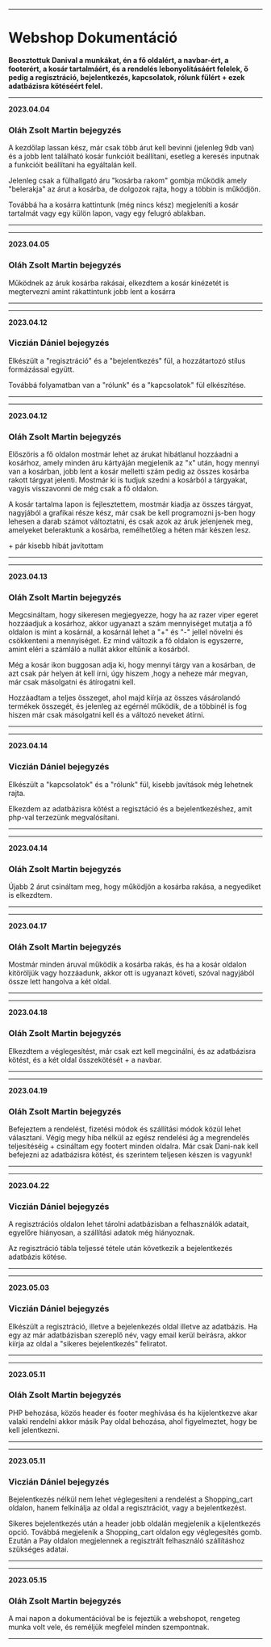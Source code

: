 ***
# Webshop Dokumentáció

**Beosztottuk Danival a munkákat, én a fő oldalért, a navbar-ért, a footerért, a kosár tartalmáért, és a rendelés lebonyolításáért felelek, ő pedig a regisztráció, bejelentkezés, kapcsolatok, rólunk fülért + ezek adatbázisra kötéséért felel.**

***
**2023.04.04**
### Oláh Zsolt Martin bejegyzés 
A kezdőlap lassan kész, már csak több árut kell bevinni (jelenleg 9db van) és a jobb lent található kosár funkcióit beállítani, esetleg a keresés inputnak a funkcióit beállítani ha egyáltalán kell.

Jelenleg csak a fülhallgató áru "kosárba rakom" gombja működik amely "belerakja" az árut a kosárba, de dolgozok rajta, hogy a többin is működjön.

Továbbá ha a kosárra kattintunk (még nincs kész) megjeleníti a kosár tartalmát vagy egy külön lapon, vagy egy felugró ablakban.
***

***
**2023.04.05**
### Oláh Zsolt Martin bejegyzés 
Működnek az áruk kosárba rakásai, elkezdtem a kosár kinézetét is megtervezni amint rákattintunk jobb lent a kosárra
***

***
**2023.04.12**
### Viczián Dániel bejegyzés
Elkészült a "regisztráció" és a "bejelentkezés" fül, a hozzátartozó stílus  formázással együtt.

Továbbá folyamatban van a "rólunk" és a "kapcsolatok" fül elkészítése.
***

***
**2023.04.12**
### Oláh Zsolt Martin bejegyzés 
Előszöris a fő oldalon mostmár lehet az árukat hibátlanul hozzáadni a kosárhoz, amely minden áru kártyáján megjelenik az "x" után, hogy mennyi van a kosárban, jobb lent a kosár melletti szám pedig az összes kosárba rakott tárgyat jelenti. Mostmár ki is tudjuk szedni a kosárból a tárgyakat, vagyis visszavonni de még csak a fő oldalon.

A kosár tartalma lapon is fejlesztettem, mostmár kiadja az összes tárgyat, nagyjából a grafikai része kész, már csak be kell programozni js-ben hogy lehesen a darab számot változtatni, és csak azok az áruk jelenjenek meg, amelyeket beleraktunk a kosárba, remélhetőleg a héten már készen lesz.

\+ pár kisebb hibát javítottam
***

***
**2023.04.13**
### Oláh Zsolt Martin bejegyzés 
Megcsináltam, hogy sikeresen megjegyezze, hogy ha az razer viper egeret hozzáadjuk a kosárhoz, akkor ugyanazt a szám mennyiséget mutatja a fő oldalon is mint a kosárnál, a kosárnál lehet a "+" és "-" jellel növelni és csökkenteni a mennyiséget. Ez mind változik a fő oldalon is egyszerre, amint eléri a számláló a nullát akkor eltűnik a kosárból.

Még a kosár ikon buggosan adja ki, hogy mennyi tárgy van a kosárban, de azt csak pár helyen át kell írni, úgy hiszem ,hogy a neheze már megvan, már csak másolgatni és átírogatni kell.

Hozzáadtam a teljes összeget, ahol majd kiírja az összes vásárolandó termékek összegét, és jelenleg az egérnél működik, de a többinél is fog hiszen már csak másolgatni kell és a változó neveket átírni.
***
***
**2023.04.14**
### Viczián Dániel bejegyzés
Elkészült a "kapcsolatok" és a "rólunk" fül, kisebb javítások még lehetnek rajta.

Elkezdem az adatbázisra kötést a regisztáció és a bejelentkezéshez, amit php-val terzezünk megvalósítani.
***

***
**2023.04.14**
### Oláh Zsolt Martin bejegyzés 
Újabb 2 árut csináltam meg, hogy működjön a kosárba rakása, a negyediket is elkezdtem.
***

***
**2023.04.17**
### Oláh Zsolt Martin bejegyzés 
Mostmár minden áruval működik a kosárba rakás, és ha a kosár oldalon kitöröljük vagy hozzáadunk, akkor ott is ugyanazt követi, szóval nagyjából össze lett hangolva a két oldal.
***

***
**2023.04.18**
### Oláh Zsolt Martin bejegyzés 
Elkezdtem a véglegesítést, már csak ezt kell megcinálni, és az adatbázisra kötést, és a két oldal összekötését + a navbar.
***

***
**2023.04.19**
### Oláh Zsolt Martin bejegyzés 
Befejeztem a rendelést, fizetési módok és szállítási módok közül lehet választani. Végig megy hiba nélkül az egész rendelési ág a megrendelés teljesítéséig + csináltam egy footert minden oldalra. Már csak Dani-nak kell befejezni az adatbázisra kötést, és szerintem teljesen készen is vagyunk!
***

***
**2023.04.22**
### Viczián Dániel bejegyzés
A regisztrációs oldalon lehet tárolni adatbázisban a felhasználók adatait, egyelőre hiányosan, a szállítási adatok még hiányoznak.

Az regisztráció tábla teljessé tétele után következik a bejelentkezés adatbázis kötése.
***
***
**2023.05.03**
### Viczián Dániel bejegyzés
Elkészült a regisztráció, illetve a bejelenkezés oldal illetve az adatbázis. Ha egy az már adatbázisban szereplő név, vagy email kerül beírásra, akkor kiírja az oldal a "sikeres bejelentkezés" feliratot.
***
***
**2023.05.11**
### Oláh Zsolt Martin bejegyzés
PHP behozása, közös header és footer meghívása és ha kijelentkezve akar valaki rendelni akkor másik Pay oldal behozása, ahol figyelmeztet, hogy be kell jelentkezni. 
***
***
**2023.05.11**
### Viczián Dániel bejegyzés
Bejelentkezés nélkül nem lehet véglegesíteni a rendelést a Shopping_cart oldalon, hanem felkínálja az oldal a regisztrációt, vagy a bejelentkezést.

Sikeres bejelentkezés után a header jobb oldalán megjelenik a kijelentkezés opció. Továbbá megjelenik a Shopping_cart oldalon egy véglegesítés gomb.
Ezután a Pay oldalon megjelennek a regisztrált felhasználó szállításhoz szükséges adatai.
***
***
**2023.05.15**
### Oláh Zsolt Martin bejegyzés
A mai napon a dokumentációval be is fejeztük a webshopot, rengeteg munka volt vele, és reméljük megfelel minden szempontnak.
***